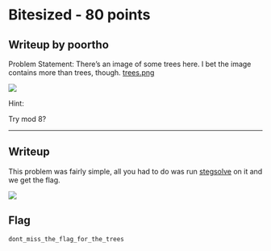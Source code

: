 
Bitesized - 80 points
===

Writeup by poortho
------
Problem Statement:
There’s an image of some trees here. I bet the image contains more than trees, though. [trees.png](https://github.com/hgarrereyn/Th3g3ntl3man-CTF-Writeups/raw/66038b5e3e96aff65fa07ddfe5c1fb1abfa2f61a/2017/PACTF_2017/problems/bartik/Bitesized/trees.png)

![](https://github.com/hgarrereyn/Th3g3ntl3man-CTF-Writeups/raw/66038b5e3e96aff65fa07ddfe5c1fb1abfa2f61a/2017/PACTF_2017/problems/bartik/Bitesized/trees.png)

Hint:

Try mod 8?

------

Writeup
------
This problem was fairly simple, all you had to do was run [stegsolve](http://www.caesum.com/handbook/Stegsolve.jar) on it and we get the flag.

![](https://github.com/hgarrereyn/Th3g3ntl3man-CTF-Writeups/raw/66038b5e3e96aff65fa07ddfe5c1fb1abfa2f61a/2017/PACTF_2017/problems/bartik/Bitesized/flag.bmp)

Flag
------

`dont_miss_the_flag_for_the_trees`
